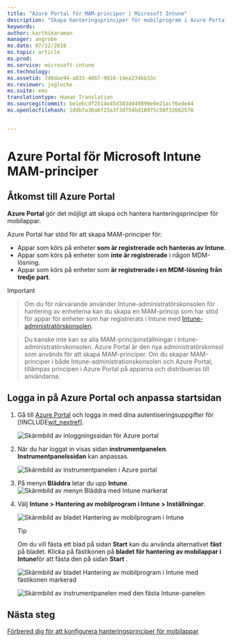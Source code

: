 ```yaml
---
title: "Azure Portal för MAM-principer | Microsoft Intune"
description: "Skapa hanteringsprinciper för mobilprogram i Azure Portal. De principer som du skapar här kan tillämpas på enheter som har, eller som inte har, registrerats i Intune."
keywords: 
author: karthikaraman
manager: angrobe
ms.date: 07/22/2016
ms.topic: article
ms.prod: 
ms.service: microsoft-intune
ms.technology: 
ms.assetid: 7d6dae94-a833-40b7-9016-14ea234bb33c
ms.reviewer: joglocke
ms.suite: ems
translationtype: Human Translation
ms.sourcegitcommit: be1ebcdf2514e45d383dd49890e0e21acf6ede44
ms.openlocfilehash: 1ddb7a30a6f23a3f3d754bd18975c50f32662578


---
```


# Azure Portal för Microsoft Intune MAM-principer
## Åtkomst till Azure Portal
**Azure Portal** gör det möjligt att skapa och hantera hanteringsprinciper för mobilappar.

Azure Portal har stöd för att skapa MAM-principer för:
- Appar som körs på enheter **som är registrerade och hanteras av Intune**.
- Appar som körs på enheter som **inte är registrerade** i någon MDM-lösning.
- Appar som körs på enheter som **är registrerade i en MDM-lösning från tredje part**.

>[!IMPORTANT]

> Om du för närvarande använder Intune-administratörskonsolen för hantering av enheterna kan du skapa en MAM-princip som har stöd för appar för enheter som har registrerats i Intune med [Intune-administratörskonsolen](configure-and-deploy-mobile-application-management-policies-in-the-microsoft-intune-console.md).

> Du kanske inte kan se alla MAM-principinställningar i Intune-administratörskonsolen. Azure Portal är den nya administratörskonsol som används för att skapa MAM-principer. Om du skapar MAM-principer i både Intune-administrationskonsolen och Azure Portal, tillämpas principen i Azure Portal på apparna och distribueras till användarna.

## Logga in på Azure Portal och anpassa startsidan

1.  Gå till [Azure Portal](https://portal.azure.com) och logga in med dina autentiseringsuppgifter för [!INCLUDE[wit_nextref](../includes/wit_nextref_md.md)].

    ![Skärmbild av inloggningssidan för Azure portal](../media/AppManagement/AzurePortal_MAMSigninPage.png)

2.  När du har loggat in visas sidan **instrumentpanelen**. **Instrumentpanelssidan** kan anpassas.

    ![Skärmbild av instrumentpanelen i Azure portal](../media/AppManagement/AzurePortal_MAMStartboard_NoMAM.png)

3.  På menyn **Bläddra** letar du upp **Intune**.![Skärmbild av menyn Bläddra med Intune markerat](../media/AppManagement/AzurePortal_MAM_Browse_Intune.png)

4.  Välj **Intune > Hantering av mobilprogram i Intune > Inställningar**.

    ![Skärmbild av bladet Hantering av mobilprogram i Intune](../media/AppManagement/AzurePortal_MAM_Mainblade.png)

    > [!TIP]
    > Om du vill fästa ett blad på sidan **Start** kan du använda alternativet **fäst** på bladet.  Klicka på fästikonen på **bladet för hantering av mobilappar i Intune**för att fästa den på sidan **Start** .

    ![Skärmbild av bladet Hantering av mobilprogram i Intune med fästikonen markerad](../media/AppManagement/AzurePortal_MAM_PinBladeAction.png)

    ![Skärmbild av instrumentpanelen med den fästa Intune-panelen](../media/AppManagement/AzurePortal_MAM_Startboard_withMAM.png)
## Nästa steg
[Förbered dig för att konfigurera hanteringsprinciper för mobilappar](get-ready-to-configure-mobile-app-management-policies-with-microsoft-intune.md)



<!--HONumber=Jul16_HO5-->


